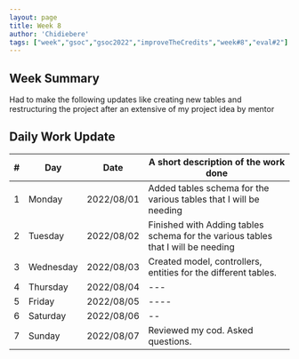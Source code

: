 ```yaml
---
layout: page
title: Week 8
author: 'Chidiebere'
tags: ["week","gsoc","gsoc2022","improveTheCredits","week#8","eval#2"]
---
```


## Week Summary
Had to make the following updates like creating new tables and restructuring the project after an extensive of my project idea by mentor

## Daily Work Update

|\#|Day|Date|A short description of the work done|  
|---	|---	|---	|---	|  
|1   	| Monday 	|   2022/08/01	| Added tables schema for the various tables that I will be needing |  
|2   	| Tuesday  	|   2022/08/02	| Finished with Adding tables schema for the various tables that I will be needing  |  
|3   	| Wednesday |  2022/08/03 	|  Created model, controllers, entities for the different tables. |  
|4   	| Thursday  |   2022/08/04	| --- |  
|5   	| Friday  	|   2022/08/05	| ---- |  
|6   	| Saturday  |  2022/08/06	|--  |  
|7   	| Sunday  	|   2022/08/07	| Reviewed my cod. Asked questions. |  
